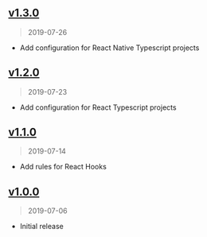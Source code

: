 ## [v1.3.0]
> 2019-07-26

* Add configuration for React Native Typescript projects

[v1.3.0]: https://github.com/okize/eslint-config-okize/compare/v1.2.0...v1.3.0

## [v1.2.0]
> 2019-07-23

* Add configuration for React Typescript projects

[v1.2.0]: https://github.com/okize/eslint-config-okize/compare/v1.1.0...v1.2.0

## [v1.1.0]
> 2019-07-14

* Add rules for React Hooks

[v1.1.0]: https://github.com/okize/eslint-config-okize/compare/v1.0.0...v1.1.0

## [v1.0.0]
> 2019-07-06

* Initial release

[v1.0.0]: https://github.com/okize/eslint-config-okize/compare/967764bb...v1.0.0
